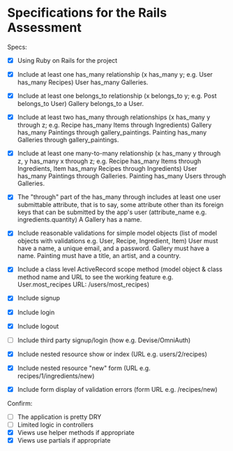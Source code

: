 # Specifications for the Rails Assessment

Specs:
- [x] Using Ruby on Rails for the project
- [x] Include at least one has_many relationship (x has_many y; e.g. User has_many Recipes)
        User has_many Galleries.
- [x] Include at least one belongs_to relationship (x belongs_to y; e.g. Post belongs_to User)
        Gallery belongs_to a User.
- [x] Include at least two has_many through relationships (x has_many y through z; e.g. Recipe has_many Items through Ingredients)
        Gallery has_many Paintings through gallery_paintings. Painting has_many Galleries through gallery_paintings.
- [x] Include at least one many-to-many relationship (x has_many y through z, y has_many x through z; e.g. Recipe has_many Items through Ingredients, Item has_many Recipes through Ingredients)
        User has_many Paintings through Galleries. Painting has_many Users through Galleries.
- [x] The "through" part of the has_many through includes at least one user submittable attribute, that is to say, some attribute other than its foreign keys that can be submitted by the app's user (attribute_name e.g. ingredients.quantity)
        A Gallery has a name.
- [x] Include reasonable validations for simple model objects (list of model objects with validations e.g. User, Recipe, Ingredient, Item)
        User must have a name, a unique email, and a password.
        Gallery must have a name.
        Painting must have a title, an artist, and a country.
- [x] Include a class level ActiveRecord scope method (model object & class method name and URL to see the working feature e.g. User.most_recipes URL: /users/most_recipes)

- [x] Include signup
- [x] Include login
- [x] Include logout
- [ ] Include third party signup/login (how e.g. Devise/OmniAuth)
- [x] Include nested resource show or index (URL e.g. users/2/recipes)
- [x] Include nested resource "new" form (URL e.g. recipes/1/ingredients/new)
- [x] Include form display of validation errors (form URL e.g. /recipes/new)

Confirm:
- [ ] The application is pretty DRY
- [ ] Limited logic in controllers
- [x] Views use helper methods if appropriate
- [x] Views use partials if appropriate